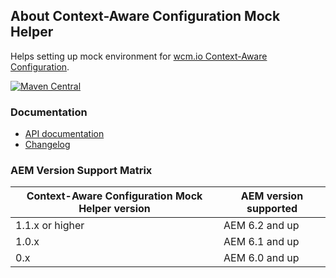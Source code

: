 ## About Context-Aware Configuration Mock Helper

Helps setting up mock environment for [wcm.io Context-Aware Configuration][caconfig].

[![Maven Central](https://maven-badges.herokuapp.com/maven-central/io.wcm/io.wcm.testing.wcm-io-mock.caconfig/badge.svg)](https://maven-badges.herokuapp.com/maven-central/io.wcm/io.wcm.testing.wcm-io-mock.caconfig)


### Documentation

* [API documentation](apidocs/)
* [Changelog](changes-report.html)


### AEM Version Support Matrix

|Context-Aware Configuration Mock Helper version |AEM version supported
|------------------------------------------------|----------------------
|1.1.x or higher                                 |AEM 6.2 and up
|1.0.x                                           |AEM 6.1 and up
|0.x                                             |AEM 6.0 and up


[caconfig]: http://wcm.io/caconfig/
